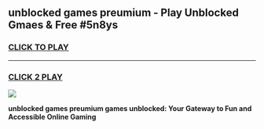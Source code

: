 
## unblocked games preumium - Play Unblocked Gmaes & Free #5n8ys
<h3>
<a href="https://news.freeplayer.one?title=unblocked_games_preumium&ref=03M">CLICK TO PLAY</a></h3>
<hr>

<h3>
<a href="https://news.freeplayer.one?title=unblocked_games_preumium&ref=03M">CLICK 2 PLAY</a>
  
</h3>

<a href="https://news.freeplayer.one?title=unblocked_games_preumium&ref=03M"><img src="https://clearcache.store/games.png"></a>


**unblocked games preumium games unblocked: Your Gateway to Fun and Accessible Online Gaming**
